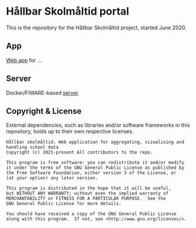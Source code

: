 # Hållbar Skolmåltid portal

This is the repository for the Hållbar Skolmåltid project, started June 2020.

## App

[Web app](app/README.md) for ...

## Server

Docker/FIWARE-based [server](server/README.md).

## Copyright & License
External dependencies, such as libraries and/or software frameworks in this repository, holds up to their own respective licenses.

```
Hållbar skolmåltid. Web application for aggregating, vizualising and handling school data
Copyright (c) 2021-present All contributors to the repo.

This program is free software: you can redistribute it and/or modify
it under the terms of the GNU General Public License as published by
the Free Software Foundation, either version 3 of the License, or
(at your option) any later version.

This program is distributed in the hope that it will be useful,
but WITHOUT ANY WARRANTY; without even the implied warranty of
MERCHANTABILITY or FITNESS FOR A PARTICULAR PURPOSE.  See the
GNU General Public License for more details.

You should have received a copy of the GNU General Public License
along with this program.  If not, see <http://www.gnu.org/licenses/>.
```
